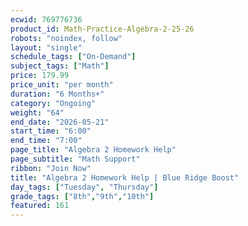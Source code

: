 ```yaml
---
ecwid: 769776736
product_id: Math-Practice-Algebra-2-25-26
robots: "noindex, follow"
layout: "single"
schedule_tags: ["On-Demand"]
subject_tags: ["Math"]
price: 179.99
price_unit: "per month"
duration: "6 Months+"
category: "Ongoing"
weight: "64"
end_date: "2026-05-21"
start_time: "6:00"
end_time: "7:00"
page_title: "Algebra 2 Homework Help"
page_subtitle: "Math Support"
ribbon: "Join Now"
title: "Algebra 2 Homework Help | Blue Ridge Boost"
day_tags: ["Tuesday", "Thursday"]
grade_tags: ["8th","9th","10th"]
featured: 161
---
```

